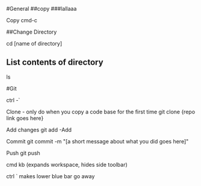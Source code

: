 #General
##copy
###lallaaa

Copy 
cmd-c

##Change Directory

cd [name of directory]

## List contents of directory
ls

#Git

ctrl -`

Clone - only do when you copy a code base for the first time
git clone {repo link goes here}

Add changes
git add -Add

Commit
git commit -m "[a short message about what you did goes here]"

Push
git push

cmd kb (expands workspace, hides side toolbar)

ctrl ` makes lower blue bar go away

